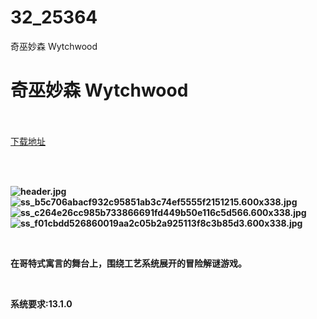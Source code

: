 # 32_25364
奇巫妙森 Wytchwood
# 奇巫妙森 Wytchwood
 <br/></br>
[下载地址](https://www.switch520.cc/article/25364 "下载地址")
<br/></br>

<p>&nbsp;</p>
<p><strong><img title="header.jpg" src="https://www.switch520.cc/muke_img/2021_12_09_d83c96650d97d.jpg" alt="header.jpg"></strong><br>
<strong><img title="ss_b5c706abacf932c95851ab3c74ef5555f2151215.600x338.jpg" src="https://www.switch520.cc/muke_img/2021_12_09_ce6a74bf8135d.jpg" alt="ss_b5c706abacf932c95851ab3c74ef5555f2151215.600x338.jpg"></strong><br>
<strong><img title="ss_c264e26cc985b733866691fd449b50e116c5d566.600x338.jpg" src="https://www.switch520.cc/muke_img/2021_12_09_2398e9664177f.jpg" alt="ss_c264e26cc985b733866691fd449b50e116c5d566.600x338.jpg"></strong><br>
<strong><img title="ss_f01cbdd526860019aa2c05b2a925113f8c3b85d3.600x338.jpg" src="https://www.switch520.cc/muke_img/2021_12_09_3927fe1ca8e71.jpg" alt="ss_f01cbdd526860019aa2c05b2a925113f8c3b85d3.600x338.jpg">&nbsp;</strong></p>
<p>&nbsp;</p>
<p><strong>在哥特式寓言的舞台上，围绕工艺系统展开的冒险解谜游戏。</strong></p>
<p>&nbsp;</p>
<p><strong>系统要求:13.1.0</strong></p>



